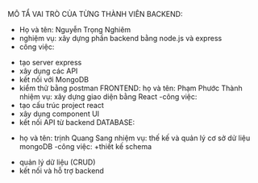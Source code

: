 MÔ TẨ VAI TRÒ CỦA TỪNG THÀNH VIÊN
BACKEND: 
- Họ và tên: Nguyễn Trọng Nghiêm
- nghiệm vụ: xây dựng phần backend bằng node.js và express
- công việc:
+ tạo server express 
+ xây dụng các API 
+ kết nối với MongoDB
+ kiểm thử bằng postman
FRONTEND: 
họ và tên: Phạm Phước Thành
nhiệm vụ: xây dựng giao diện bằng React
-công việc: 
+ tạo cấu trúc project react
+ xây dụng component UI
+ kết nối API từ backend
DATABASE:
- họ và tên: trịnh Quang Sang
nhiệm vụ: thế kế và quản lý cơ sở dử liệu mongoDB
-công việc:
+thiết kế schema
+ quản lý dữ liệu (CRUD)
+ kết nối và hỗ trợ backend
